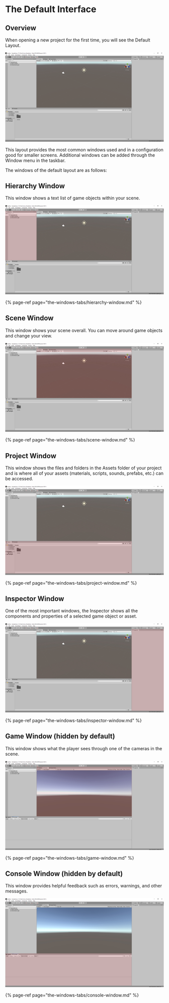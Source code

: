 # The Default Interface

## Overview

When opening a new project for the first time, you will see the Default Layout.

![](../.gitbook/assets/image%20%2848%29.png)

This layout provides the most common windows used and in a configuration good for smaller screens. Additional windows can be added through the Window menu in the taskbar.

The windows of the default layout are as follows:

## **Hierarchy Window**

This window shows a text list of game objects within your scene.

![](../.gitbook/assets/image%20%2823%29.png)

{% page-ref page="the-windows-tabs/hierarchy-window.md" %}

## **Scene Window**

This window shows your scene overall. You can move around game objects and change your view.

![](../.gitbook/assets/image%20%2863%29.png)

{% page-ref page="the-windows-tabs/scene-window.md" %}

## **Project Window**

This window shows the files and folders in the Assets folder of your project and is where all of your assets \(materials, scripts, sounds, prefabs, etc.\) can be accessed.

![](../.gitbook/assets/image%20%2813%29.png)

{% page-ref page="the-windows-tabs/project-window.md" %}

## **Inspector Window**

One of the most important windows, the Inspector shows all the components and properties of a selected game object or asset.

![](../.gitbook/assets/image%20%288%29.png)

{% page-ref page="the-windows-tabs/inspector-window.md" %}

## **Game Window \(hidden by default\)**

This window shows what the player sees through one of the cameras in the scene.

![](../.gitbook/assets/image%20%2837%29.png)

{% page-ref page="the-windows-tabs/game-window.md" %}

## **Console Window \(hidden by default\)**

This window provides helpful feedback such as errors, warnings, and other messages.

![](../.gitbook/assets/image%20%2850%29.png)

{% page-ref page="the-windows-tabs/console-window.md" %}

